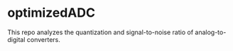 # optimizedADC
This repo analyzes the quantization and signal-to-noise ratio of analog-to-digital converters.

